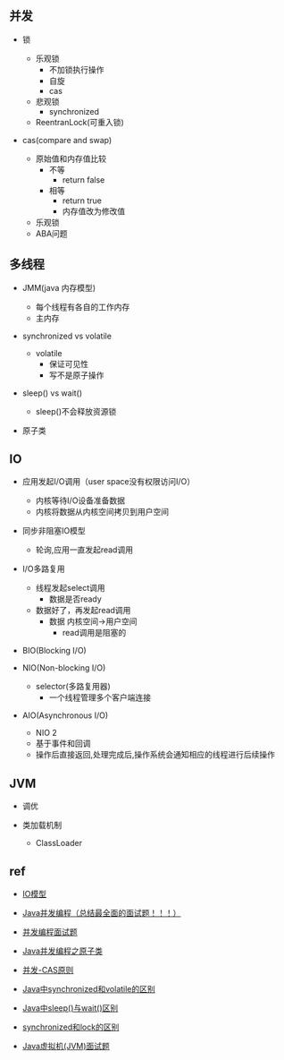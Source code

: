 
## 并发 

+ 锁
    + 乐观锁
        + 不加锁执行操作
        + 自旋
        + cas
    + 悲观锁
        + synchronized
    + ReentranLock(可重入锁)

+ cas(compare and swap)
    + 原始值和内存值比较
        + 不等
            + return false
        + 相等
            + return true
            + 内存值改为修改值
    + 乐观锁
    + ABA问题


## 多线程

+ JMM(java 内存模型)
    + 每个线程有各自的工作内存
    + 主内存

+ synchronized vs volatile
    + volatile
        + 保证可见性
        + 写不是原子操作

+ sleep() vs wait()
    + sleep()不会释放资源锁

+ 原子类


## IO

+ 应用发起I/O调用（user space没有权限访问I/O）
    + 内核等待I/O设备准备数据
    + 内核将数据从内核空间拷贝到用户空间

+ 同步非阻塞IO模型
    + 轮询,应用一直发起read调用

+ I/O多路复用
    + 线程发起select调用
        + 数据是否ready
    + 数据好了，再发起read调用
        + 数据 内核空间->用户空间
            + read调用是阻塞的

+ BIO(Blocking I/O)

+ NIO(Non-blocking I/O)
    + selector(多路复用器)
        + 一个线程管理多个客户端连接

+ AIO(Asynchronous I/O)
    + NIO 2
    + 基于事件和回调
    + 操作后直接返回,处理完成后,操作系统会通知相应的线程进行后续操作

## JVM


+ 调优

+ 类加载机制
    + ClassLoader

## ref

+ [IO模型](https://github.com/Snailclimb/JavaGuide/blob/master/docs/java/basis/IO%E6%A8%A1%E5%9E%8B.md)
+ [Java并发编程（总结最全面的面试题！！！）](https://juejin.cn/post/6844904125755293710#heading-11)
+ [并发编程面试题](https://thinkwon.blog.csdn.net/article/details/104863992)

+ [Java并发编程之原子类](https://juejin.cn/post/6844903683268804622)

+ [并发-CAS原则](https://www.jianshu.com/p/586c2d0e45fc)
+ [Java中synchronized和volatile的区别](https://zhuanlan.zhihu.com/p/61966479)
+ [Java中sleep()与wait()区别](https://blog.csdn.net/u012050154/article/details/50903326)
+ [synchronized和lock的区别](https://juejin.cn/post/6844903542440869896)
+ [Java虚拟机(JVM)面试题](https://blog.csdn.net/ThinkWon/article/details/104390752)